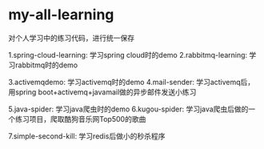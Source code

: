 # my-all-learning
对个人学习中的练习代码，进行统一保存

1.spring-cloud-learning:
  学习spring cloud时的demo
2.rabbitmq-learning:
  学习rabbitmq时的demo

3.activemqdemo:
  学习activemq时的demo
4.mail-sender:
  学习activemq后，用spring boot+activemq+javamail做的异步邮件发送小练习

5.java-spider:
  学习java爬虫时的demo
6.kugou-spider:
  学习java爬虫后做的一个练习项目，爬取酷狗音乐网Top500的歌曲

7.simple-second-kill:
  学习redis后做小的秒杀程序
